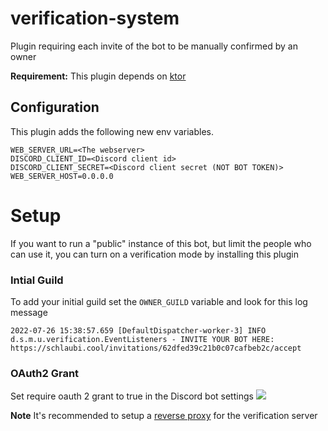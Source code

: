 # verification-system

Plugin requiring each invite of the bot to be manually confirmed by an owner

**Requirement:** This plugin depends on [ktor](../ktor)

## Configuration

This plugin adds the following new env variables.

```
WEB_SERVER_URL=<The webserver>
DISCORD_CLIENT_ID=<Discord client id>
DISCORD_CLIENT_SECRET=<Discord client secret (NOT BOT TOKEN)>
WEB_SERVER_HOST=0.0.0.0
```

# Setup

If you want to run a "public" instance of this bot, but limit the people who can use it, you can turn on a verification
mode by installing this plugin

### Intial Guild

To add your initial guild set the `OWNER_GUILD` variable and look for this log message

```
2022-07-26 15:38:57.659 [DefaultDispatcher-worker-3] INFO  d.s.m.u.verification.EventListeners - INVITE YOUR BOT HERE: https://schlaubi.cool/invitations/62dfed39c21b0c07cafbeb2c/accept
```

### OAuth2 Grant

Set require oauth 2 grant to true in the Discord bot settings
![](https://rice.by.devs-from.asia/TEzu3/kaqOkeCu74.png)

**Note** It's recommended to setup a [reverse proxy](https://docs.nginx.com/nginx/admin-guide/web-server/reverse-proxy/)
for the verification server

